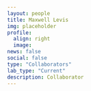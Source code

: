 ```yaml
---
layout: people
title: Maxwell Levis
img: placeholder
profile:
  align: right
  image:
news: false
social: false
type: "Collaborators"
lab_type: "Current"
description: Collaborator
---
```


